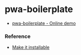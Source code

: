 pwa-boilerplate
===============
- [pwa-boilerplate - Online demo](https://dirkarnez.github.io/pwa-boilerplate/)

### Reference
- [Make it installable](https://web.dev/codelab-make-installable/)